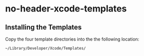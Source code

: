 no-header-xcode-templates
=========================

## Installing the Templates

Copy the four template directories into the the following location:

	~/Library/Developer/Xcode/Templates/


